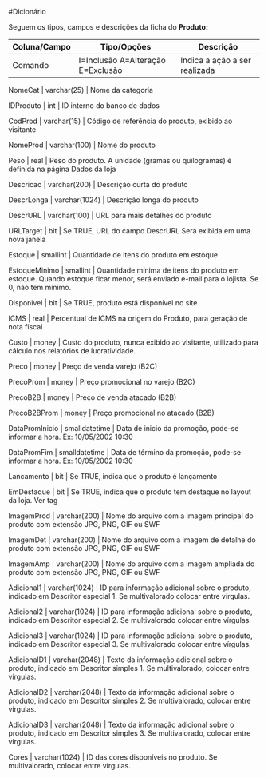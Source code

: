#Dicionário

Seguem os tipos, campos e descrições da ficha do **Produto:**

Coluna/Campo | Tipo/Opções | Descrição
------------ | ------------- |------------ 
Comando | I=Inclusão A=Alteração E=Exclusão | Indica a ação a ser realizada

NomeCat | varchar(25) | Nome da categoria
 
IDProduto | int | ID  interno do banco de dados
 
CodProd | varchar(15) | Código de referência do produto, exibido ao visitante

NomeProd | varchar(100) | Nome do produto

Peso | real | Peso do produto. A unidade (gramas ou quilogramas) é definida na página Dados da loja

Descricao | varchar(200) | Descrição curta do produto

DescrLonga | varchar(1024) | Descrição longa do produto

DescrURL | varchar(100) | URL para mais detalhes do produto

URLTarget | bit | Se TRUE, URL do campo DescrURL Será exibida em uma nova janela

Estoque | smallint | Quantidade de itens do produto em estoque

EstoqueMinimo | smallint | Quantidade mínima de itens do produto em estoque. Quando estoque ficar menor, será enviado e-mail para o lojista. Se 0, não tem mínimo.

Disponivel | bit | Se TRUE, produto está disponível no site

ICMS | real | Percentual de ICMS na origem do Produto, para geração de nota fiscal

Custo | money | Custo do produto, nunca exibido ao visitante, utilizado para cálculo nos relatórios de lucratividade.

Preco | money | Preço de venda varejo (B2C)

PrecoProm | money | Preço promocional no varejo (B2C)

PrecoB2B | money | Preço de venda atacado (B2B)

PrecoB2BProm | money | Preço promocional no atacado (B2B)

DataPromInicio | smalldatetime | Data de inicio da promoção, pode-se informar a hora. Ex: 10/05/2002 10:30

DataPromFim | smalldatetime | Data de término da promoção, pode-se informar a hora. Ex: 10/05/2002 10:30

Lancamento | bit | Se TRUE, indica que o produto é lançamento

EmDestaque | bit | Se TRUE, indica que o produto tem destaque no layout da loja. Ver tag <prod>

ImagemProd | varchar(200) | Nome do arquivo com a imagem principal do produto com extensão JPG, PNG, GIF ou SWF

ImagemDet | varchar(200) | Nome do arquivo com a imagem de detalhe do produto com extensão JPG, PNG, GIF ou SWF

ImagemAmp | varchar(200) | Nome do arquivo com a imagem ampliada do produto com extensão JPG, PNG, GIF ou SWF

Adicional1 | varchar(1024) | ID para informação adicional sobre o produto, indicado em Descritor especial 1. Se multivalorado colocar entre vírgulas.

Adicional2 | varchar(1024) | ID para informação adicional sobre o produto, indicado em Descritor especial 2. Se multivalorado colocar entre vírgulas.

Adicional3 | varchar(1024) | ID para informação adicional sobre o produto, indicado em Descritor especial 3. Se multivalorado colocar entre vírgulas.

AdicionalD1 | varchar(2048) | Texto da informação adicional sobre o produto, indicado em Descritor simples 1. Se multivalorado, colocar entre vírgulas.

AdicionalD2 | varchar(2048) | Texto da informação adicional sobre o produto, indicado em Descritor simples 2. Se multivalorado, colocar entre vírgulas.

AdicionalD3 | varchar(2048) | Texto da informação adicional sobre o produto, indicado em Descritor simples 3. Se multivalorado, colocar entre vírgulas.

Cores | varchar(1024) | ID das cores disponíveis no produto. Se multivalorado, colocar entre vírgulas.












